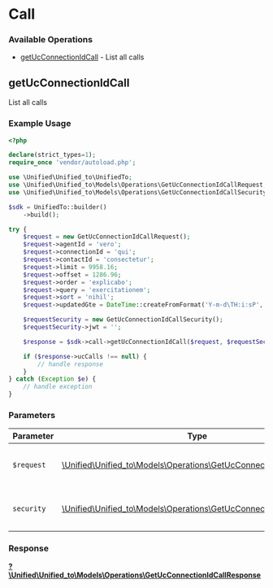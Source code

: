 # Call

### Available Operations

* [getUcConnectionIdCall](#getucconnectionidcall) - List all calls

## getUcConnectionIdCall

List all calls

### Example Usage

```php
<?php

declare(strict_types=1);
require_once 'vendor/autoload.php';

use \Unified\Unified_to\UnifiedTo;
use \Unified\Unified_to\Models\Operations\GetUcConnectionIdCallRequest;
use \Unified\Unified_to\Models\Operations\GetUcConnectionIdCallSecurity;

$sdk = UnifiedTo::builder()
    ->build();

try {
    $request = new GetUcConnectionIdCallRequest();
    $request->agentId = 'vero';
    $request->connectionId = 'qui';
    $request->contactId = 'consectetur';
    $request->limit = 9958.16;
    $request->offset = 1286.96;
    $request->order = 'explicabo';
    $request->query = 'exercitationem';
    $request->sort = 'nihil';
    $request->updatedGte = DateTime::createFromFormat('Y-m-d\TH:i:sP', '2022-12-07T03:30:14.990Z');

    $requestSecurity = new GetUcConnectionIdCallSecurity();
    $requestSecurity->jwt = '';

    $response = $sdk->call->getUcConnectionIdCall($request, $requestSecurity);

    if ($response->ucCalls !== null) {
        // handle response
    }
} catch (Exception $e) {
    // handle exception
}
```

### Parameters

| Parameter                                                                                                                       | Type                                                                                                                            | Required                                                                                                                        | Description                                                                                                                     |
| ------------------------------------------------------------------------------------------------------------------------------- | ------------------------------------------------------------------------------------------------------------------------------- | ------------------------------------------------------------------------------------------------------------------------------- | ------------------------------------------------------------------------------------------------------------------------------- |
| `$request`                                                                                                                      | [\Unified\Unified_to\Models\Operations\GetUcConnectionIdCallRequest](../../models/operations/GetUcConnectionIdCallRequest.md)   | :heavy_check_mark:                                                                                                              | The request object to use for the request.                                                                                      |
| `security`                                                                                                                      | [\Unified\Unified_to\Models\Operations\GetUcConnectionIdCallSecurity](../../models/operations/GetUcConnectionIdCallSecurity.md) | :heavy_check_mark:                                                                                                              | The security requirements to use for the request.                                                                               |


### Response

**[?\Unified\Unified_to\Models\Operations\GetUcConnectionIdCallResponse](../../models/operations/GetUcConnectionIdCallResponse.md)**

